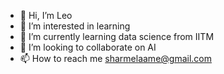 - 👋 Hi, I’m Leo
- 👀 I’m interested in learning
- 🌱 I’m currently learning data science from IITM
- 💞️ I’m looking to collaborate on AI
- 📫 How to reach me sharmelaame@gmail.com

<!---
Leo-Sharm/Leo-Sharm is a ✨ special ✨ repository because its `README.md` (this file) appears on your GitHub profile.
You can click the Preview link to take a look at your changes.
--->
